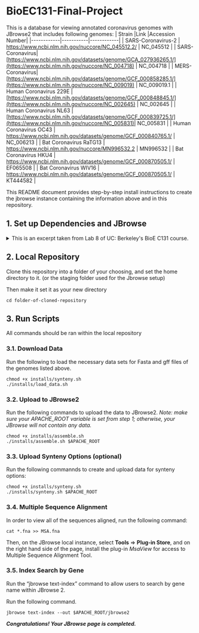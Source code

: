 # BioEC131-Final-Project
This is a database for viewing annotated coronavirus genomes with JBrowse2 that includes following genomes:
| Strain      |Link       |Accession Number|
|------------|-----------|------------|
| SARS-Coronavirus-2 | https://www.ncbi.nlm.nih.gov/nuccore/NC_045512.2/ | NC_045512 | 
| SARS-Coronavirus| [https://www.ncbi.nlm.nih.gov/datasets/genome/GCA_027936265.1/](https://www.ncbi.nlm.nih.gov/nuccore/NC_004718) | NC_004718 | 
| MERS-Coronavirus| [https://www.ncbi.nlm.nih.gov/datasets/genome/GCF_000858285.1/](https://www.ncbi.nlm.nih.gov/nuccore/NC_009019) | NC_009019.1 | 
| Human Coronavirus 229E | [https://www.ncbi.nlm.nih.gov/datasets/genome/GCF_000848845.1/](https://www.ncbi.nlm.nih.gov/nuccore/NC_002645) | NC_002645 | 
| Human Coronavirus NL63 | [https://www.ncbi.nlm.nih.gov/datasets/genome/GCF_000839725.1/](https://www.ncbi.nlm.nih.gov/nuccore/NC_005831)| NC_005831 | 
| Human Coronavirus OC43 | https://www.ncbi.nlm.nih.gov/datasets/genome/GCF_000840765.1/ | NC_006213 | 
| Bat Coronavirus RaTG13 | https://www.ncbi.nlm.nih.gov/nuccore/MN996532.2 | MN996532 |
| Bat Coronavirus HKU4 | https://www.ncbi.nlm.nih.gov/datasets/genome/GCF_000870505.1/ | EF065508 |
| Bat Coronavirus WIV16 | https://www.ncbi.nlm.nih.gov/datasets/genome/GCF_000870505.1/ | KT444582 |


This README document provides step-by-step install instructions to create the jbrowse instance containing the information above and in this repository.
 

## 1. Set up Dependencies and JBrowse
<details>
    <summary> This is an excerpt taken from Lab 8 of UC: Berkeley's BioE C131 course.  </summary>

### 1.1. Mac OS setup

Open a terminal and run the line below to install homebrew, a macOS package manager. This will make it easy for you to install necessary packages like apache2 and samtools. You can skip this step if you already have brew installed.

```
'/bin/bash -c "$(curl -fsSL https://raw.githubusercontent.com/Homebrew/install/HEAD/install.sh)"'
```
If this doesn't work, visit https://docs.brew.sh/Installation for further installation options, including a .pkg installer that should be convenient and easy to use.

### 1.2. Windows setup

Enable and set up Windows Subsystem for Linux, using the default Ubuntu distribution. You can skip these steps if you already have WSL set up with a Debian or Ubuntu distribution.

For newer versions of Windows, this command should handle it for you. Further details can be found at https://learn.microsoft.com/en-us/windows/wsl/install. You should restart your computer after the install is done.
```
# this command installs the default linux distribution for your Windows OS, which should be an acceptable Ubuntu version
wsl --install
```
You can check that `wsl` was installed properly by running `wsl -l -v`. If you are running an older Windows 10 version, you may instead need to follow the instructions here: https://learn.microsoft.com/en-us/windows/wsl/install-manual. (In this case, you have to select your Ubuntu version. We recommend Ubuntu 22.04.)

Next, set up your Linux username and password. You can launch WSL the first time from the start menu by searching Ubuntu or you can use windows key+r, type wsl and press enter. Once launched, follow the prompts (see https://learn.microsoft.com/en-us/windows/wsl/setup/environment#set-up-your-linux-username-and-password). Make sure to record the password you choose, although when you launch WSL in future it should automatically sign you in.

For all subsequent steps, run from within the WSL virtual machine. You should be able to start wsl after initial setup by typing wsl in the command line shell or by using the start menu. This way, you should be able to seamlessly run Unix applications and use the Linux instructions in subsequent steps. You will need to install homebrew in step 1.4. in order to get samtools and htslib (which includes tabix) in step 2.3.

### 1.3. AWS Setup

Follow the separate AWS setup guide, then return here to set up linuxbrew below.

### 1.4. Linuxbrew for WSL or AWS

Make sure you are using a Debian or Ubuntu distribution. Then go ahead and install linuxbrew, using the instructions below:

* Switch to root with: `sudo su -`

* Then run: `passwd ubuntu` 

* It is going to prompt: `Enter new UNIX password:`

Set your password to something you can remember for later, or write down. A common password choice is simply `ubuntu` - not very secure at all, but AWS accounts themselves can be made fairly secure.

Exit root by typing `exit`. Note: it is important to exit root, because you do not want to accidentally run future commands with administrator privileges when that might be undesirable. The subsequent command in this case will fail if run from root.

Install brew using the bash script from https://brew.sh/. You will be prompted to set the password you made earlier.
```
/bin/bash -c "$(curl -fsSL https://raw.githubusercontent.com/Homebrew/install/HEAD/install.sh)"
```
After this is complete, add brew to your execution path:
```
echo >> /home/ubuntu/.bashrc
echo 'eval "$(/home/linuxbrew/.linuxbrew/bin/brew shellenv)"' >> /home/ubuntu/.bashrc
eval "$(/home/linuxbrew/.linuxbrew/bin/brew shellenv)"
```
## 2. Install necessary tools

### 2.1. Node.js

Node.js is a cross-platform JavaScript runtime environment that will make is easy to run JBrowse2 command-line tools.

First, check whether Node.js is already installed by running the following. If node v20 is already installed, you can skip to the next step.
```
node -v
```
If Node.js is not installed, install it.

#### macOS

On macOS, you can use brew. You may need to restart the terminal (close and open a new one) to get node -v to run.
```
# NOTE:
# Homebrew is not a Node.js package manager.
# Please ensure it is already installed on your system.
# Follow official instructions at https://brew.sh/
# Homebrew only supports installing major Node.js versions and might not support the latest Node.js version from the 20 release line.
# download and install Node.js
brew install node@20
# verifies the right Node.js version is in the environment
node -v # should print `v20.18.0`
# verifies the right npm version is in the environment
npm -v # should print `10.8.2`
``` 
#### Linux

For Linux, you can use the code below. See https://nodejs.org/en/download/package-manager for more detail.

On AWS and some other Linux setups, you may need to run `sudo apt install unzip` first.

Note: sudo, also known as "super user do", runs commands with root/admin privileges. This can cause harm to your machine if you run the wrong command! It is also, however, a critical tool when doing things like installs - if you try something and are denied due to permissions, sudo is often the solution.
```
# installs fnm (Fast Node Manager)
curl -fsSL https://fnm.vercel.app/install | bash
# activate fnm
source ~/.bashrc
# download and install Node.js
fnm use --install-if-missing 20
# verifies the right Node.js version is in the environment
node -v # should print `v20.18.0`
# verifies the right npm version is in the environment
npm -v # should print `10.8.2`
``` 
### 2.2. @jbrowse/cli

Run the following commands in your shell. This uses the Node.js package manager to download the latest stable version of the jbrowse command line tool, then prints out its version. This should work for both macOS and Linux.
```
sudo npm install -g @jbrowse/cli
jbrowse --version
```
You can also try installing using just npm install -g @jbrowse/cli if the sudo version doesn't run.

### 2.3. System dependencies

Install wget (if not already installed), apache2, samtools, and tabix.

wget is a tool for retrieving files over widely-used Internet protocols like HTTP and FTP.

apache2 allows you to run a web server on your machine.

samtools and tabix, as we have learned earlier in the course, are tools for processing and indexing genome and genome annotation files.

Install minimap2, this tool will be used for synteny features.

#### macOS
```
# note that apache2 gets installed as httpd for macOS, which is the service you will launch later
brew install wget httpd samtools htslib
```
```
brew install minimap2
```
#### Linux
```
sudo apt install wget apache2
brew install samtools htslib
```
See https://github.com/lh3/minimap2 for minimap2 installation.
## 3. Apache server setup

### 3.1. Start the apache2 server

Starting up the web server will provide a localhost page to show that apache2 is installed and working correctly. When discussing computer networking, localhost is a hostname that refers to the current computer used to access the network. Note that in WSL2, the linux subsystem may have a different IP address from your Windows OS, and so you will want to use that IP address to be able to find it and load the web page. AWS, on the other hand, will have a public IP address that you need to identify in the aws_instructions.

#### macOS

```
sudo brew services start httpd
```
#### Linux
```
sudo service apache2 start
```
### 3.2. Getting the host

If you are running locally on your mac, the hostname is just localhost. However, for WSL and AWS, you will need to do a bit of work to find the right ip address. For local hosting, the url will be `http://localhost:8080/` or `http://XX.XXX.XXX.XX:8080/`, where Xs are replaced with the appropriate IP address from the WSL steps below.

#### WSL
```
# from within WSL, run the linux server launch command to launch the service, then print out you WSL IP address so you can access the server from your Windows browser
# if the ip command isn't recognized, install iproute and then try again
# sudo apt install iproute2
ip addr show eth0 | grep "inet\b" | awk '{print $2}' | cut -d/ -f1
```
This should give you an ip address you can use to access the web server.

#### AWS

In your instance summary page, there should be an "auto-assigned IP address." Your web server can be accessed at `http://ipaddress`. You don't need to provide a port.

### 3.3. Access the web server

Open a browser and type the appropriate url into the address bar. You should then get to a page that says "It works!" (for AWS there may be some additional info). If you have trouble accessing the server, you can try checking your firewall settings and disabling any VPNs or proxies to make sure traffic to localhost is allowed.

### 3.4. Verify apache2 server folder

Apache2 web servers serve files from within a root directory. This is configurable in the httpd.conf configuration file, but you shouldn't have to change it (in fact, changing the conf file is not recommended unless you know what you are doing).

For a normal linux installation, the folder should be `/var/www` or `/var/www/html`, whereas when you install on macOS using brew it will likely be in `/opt/homebrew/var/www` (for M1) or `/usr/local/var/www`(for Intel). You can run brew --prefix to get the brew install location, and then from there it is in the `var/www` folder.

Verify that one of these folders exists (it should currently be empty, except possibly for an index file, but we will now populate it with JBrowse 2). If you have e.g. a www folder with no www/html folder, and your web server is showing the "It works!" message, you can assume that the www one is the root directory.

Take note of what the folder is, and use the command below to store it as a command-line variable. We can reference this variable in the rest of our code, to save on typing. You will need to re-run the `export` if you restart your terminal session!
```
# be sure to replace the path with your actual true path!
export APACHE_ROOT='/path/to/rootdir'
```
If you are really struggling to find the APACHE_ROOT folder, you could try searching for it.
```
sudo find / -name "www" 2>/dev/null
```
### 3.5. Download JBrowse 2

First create a temporary working directory as a staging area. You can use any folder you want, but moving forward we are assuming you created ~/tmp in your home folder.
```
mkdir ∼/tmp
cd ∼/tmp
```
Next, download and copy over JBrowse 2 into the apache2 root dir, setting the owner to the current user with `chown` and printing out the version number. This version doesn't have to match the command-line jbrowse version, but it should be a version that makes sense.
```
jbrowse create output_folder
sudo mv output_folder $APACHE_ROOT/jbrowse2
sudo chown -R $(whoami) $APACHE_ROOT/jbrowse2
```
### 3.6. Test your jbrowse install

In your browser, now type in `http://yourhost/jbrowse2/`, where yourhost is either localhost or the IP address from earlier. Now you should see the words "It worked!" with a green box underneath saying "JBrowse 2 is installed." with some additional details.
</details>

## 2. Local Repository

Clone this repository into a folder of your choosing, and set the home directory to it. (or the staging folder used for the Jbrowse setup)

Then make it set it as your new directory
```
cd folder-of-cloned-repository
```

## 3. Run Scripts
All commands should be ran within the local repository
### 3.1. Download Data
Run the following to load the necessary data sets for Fasta and gff files of the genomes listed above.
```
chmod +x installs/synteny.sh
./installs/load_data.sh
```
### 3.2. Upload to JBrowse2
Run the following commands to upload the data to JBrowse2.
_Note: make sure your APACHE_ROOT variable is set from step 1; otherwise, your JBrowse will not contain any data._
```
chmod +x installs/assemble.sh
./installs/assemble.sh $APACHE_ROOT
```
### 3.3. Upload Synteny Options (optional)
Run the following commannds to create and upload data for synteny options:
```
chmod +x installs/synteny.sh
./installs/synteny.sh $APACHE_ROOT
```
### 3.4. Multiple Sequence Alignment
In order to view all of the sequences aligned, run the following command:
```
cat *.fna >> MSA.fna
```
Then, on the JBrowse local instance, select **Tools** => **Plug-in Store**, and on the right hand side of the page, install the plug-in *MsaView* for access to Multiple Sequence Alignment Tool.


### 3.5. Index Search by Gene
Run the “jbrowse text-index” command to allow users to search by gene name within JBrowse 2.

Run the following command.
```
jbrowse text-index --out $APACHE_ROOT/jbrowse2
```

***Congratulations! Your JBrowse page is completed.***
